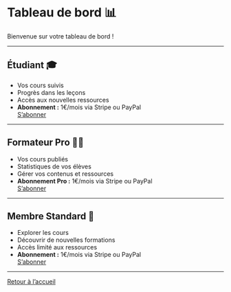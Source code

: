 # Tableau de bord 📊

Bienvenue sur votre tableau de bord !

---

## Étudiant 🎓
- Vos cours suivis
- Progrès dans les leçons
- Accès aux nouvelles ressources
- **Abonnement :** 1€/mois via Stripe ou PayPal  
  [S’abonner](#)  

---

## Formateur Pro 🧑‍🏫
- Vos cours publiés
- Statistiques de vos élèves
- Gérer vos contenus et ressources
- **Abonnement Pro :** 1€/mois via Stripe ou PayPal  
  [S’abonner](#)  

---

## Membre Standard 🧑
- Explorer les cours
- Découvrir de nouvelles formations
- Accès limité aux ressources
- **Abonnement :** 1€/mois via Stripe ou PayPal  
  [S’abonner](#)  

---

[Retour à l’accueil](PageAccueil.md)